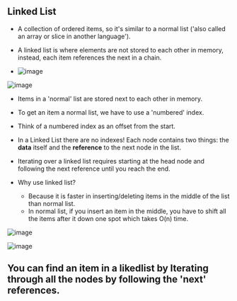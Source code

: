## Linked List
- A collection of ordered items, so it's similar to a normal list ('also called an array or slice in another language').
- A linked list is where elements are not stored to each other in memory, instead, each item references the next in a chain.

- ![image](https://github.com/user-attachments/assets/fbc5e8a6-4e7b-453c-91bb-292d2e449426)

![image](https://github.com/user-attachments/assets/8888f43f-d11b-4f43-9ef6-3c7805a18f18)

- Items in a 'normal' list are stored next to each other in memory.
- To get an item a normal list, we have to use a 'numbered' index.
- Think of a numbered index as an offset from the start.


- In a Linked List there are no indexes! Each node contains two things: the **data** itself and the **reference** to the next node in the list.
- Iterating over a linked list requires starting at the head node and following the next reference until you reach the end.
- Why use linked list?
  - Because it is faster in inserting/deleting items in the middle of the list than normal list.
  - In normal list, if you insert an item in the middle, you have to shift all the items after it down one spot which takes O(n) time.

![image](https://github.com/user-attachments/assets/b3de4bd2-b21e-42ee-852b-8de73fbc6546)

![image](https://github.com/user-attachments/assets/58235da5-cecf-4b9e-979b-048b5419032b)



## You can find an item in a likedlist by Iterating through all the nodes by following the 'next' references.
